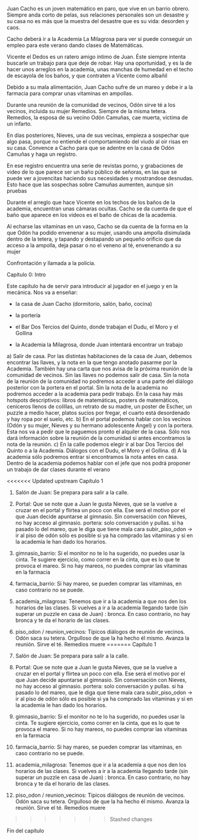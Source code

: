 Juan Cacho es un joven matemático en paro, que vive en un barrio obrero. Siempre anda corto de pelas, sus relaciones personales son un desastre y su casa no es más que la muestra del desastre que es su vida: desorden y caos.

Cacho deberá ir a la Academia La Milagrosa para ver si puede conseguir un empleo para este verano dando clases de Matemáticas.

Vicente el Dedos es un ratero amigo íntimo de Juan. Éste siempre intenta buscarle un trabajo para que deje de robar. Hay una oportunidad, y es la de hacer unos arreglos en la academia, unas manchas de humedad en el techo de escayola de los baños, y que contraten a Vicente como albañil

Debido a su mala alimentación, Juan Cacho sufre de un mareo y debe ir a la farmacia para comprar unas vitaminas en ampollas.

Durante una reunión de la comunidad de vecinos, Odón sirve té a los vecinos, incluida su mujer Remedios. Siempre de la misma tetera. Remedios, la esposa de su vecino Odón Camuñas, cae muerta, víctima de un infarto.

En días posteriores, Nieves, una de sus vecinas, empieza a sospechar que algo pasa, porque no entiende el comportamiendo del viudo al oir risas en su casa. Convence a Cacho para que se adentre en la casa de Odón Camuñas y haga un registro.

En ese registro encuentra una serie de revistas porno, y grabaciones de video de lo que parece ser un baño público de señoras, en las que se puede ver a jovencitas haciendo sus necesidades y mostrandose desnudas. Esto hace que las sospechas sobre Camuñas aumenten, aunque sin pruebas

Durante el arreglo que hace Vicente en los techos de los baños de la academia, encuentran unas cámaras ocultas. Cacho se da cuenta de que el baño que aparece en los videos es el baño de chicas de la academia.

Al echarse las vitaminas en un vaso, Cacho se da cuenta de la forma en la que Odón ha podido envenenar a su mujer, usando una ampolla disimulada dentro de la tetera, y tapando y destapando un pequeño orificio  que da acceso a la ampolla, deja pasar o no el veneno al té, envenenando a su mujer

Confrontación y llamada a la policia.

Capítulo 0: Intro

Este capítulo ha de servir para introducir al jugador en el juego y en la mecánica. Nos va a enseñar:

- la casa de Juan Cacho (dormitorio, salón, baño, cocina)

- la portería

- el Bar Dos Tercios del Quinto, donde trabajan el Dudu, el Moro y el Gollina

- la Academia la Milagrosa, donde Juan intentará encontrar un trabajo

a) Salir de casa. Por las distintas habitaciones de la casa de Juan, debemos encontrar las llaves, y la nota en la que tengo anotado pasarme por la Academia. También hay una carta que nos avisa de la próxima reunión de la comunidad de vecinos. Sin las llaves no podemos salir de casa. Sin la nota de la reunión de la comunidad no podremos acceder a una parte del diálogo posterior con la portera en el portal. Sin la nota de la academia no podremos acceder a la academia para pedir trabajo. 
En la casa hay más hotspots descriptivos: libros de matemáticas, posters de matemáticos, ceniceros llenos de colillas, un retrato de su madre, un poster de Escher, un puzzle a medio hacer, platos sucios por fregar, el cuarto está desordenado y hay ropa por el suelo, etc.
b) En el portal podemos hablar con los vecinos (Odón y su mujer, Nieves y su hermano adolescente Ángel) y con la portera. Esta nos va a pedir que le paguemos pronto el alquiler de la casa. Sólo nos dará información sobre la reunión de la comunidad si antes encontramos la nota de la reunión. 
c) En la calle podemos elegir ir al bar Dos Tercios del Quinto o a la Academia. Diálogos con el Dudu, el Moro y el Gollina.
d) A la academia sólo podremos entrar si encontramos la nota antes en casa. Dentro de la academia podemos hablar con el jefe que nos podrá proponer un trabajo de dar clases durante el verano

<<<<<<< Updated upstream
Capítulo 1

1) Salón de Juan: Se prepara para salir a la calle.

2) Portal: Que se note que a Juan le gusta Nieves, que se la vuelve a cruzar en el portal y flirtea un poco con ella. Ese será el motivo por el que Juan decide apuntarse al gimnasio. Sin conversación con Nieves, no hay acceso al gimnasio. portera: solo conversación y pullas. si ha pasado lo del mareo, que le diga que tiene mala cara subir_piso_odon → ir al piso de odón sólo es posible si ya ha comprado las vitaminas y si en la academia le han dado los horarios. 

2) gimnasio_barrio: Si el monitor no te lo ha sugerido, no puedes usar la cinta. Te sugiere ejercicio, como correr en la cinta, que es lo que te provoca el mareo.  Si no hay mareos, no puedes comprar las vitaminas en la farmacia


3) farmacia_barrio: Si hay mareo, se pueden comprar las vitaminas, en caso contrario no se puede. 

4) academia_milagrosa: Tenemos que ir a la academia a que nos den los horarios de las clases. Si vuelves a ir a la academia llegando tarde (sin superar un puzzle en casa de Juan) : bronca. En caso contrario, no hay bronca y te da el horario de las clases.


6) piso_odon / reunion_vecinos: Típicos diálogos de reunión de vecinos. Odón saca su tetera. Orgulloso de que la ha hecho él mismo. Avanza la reunión. Sirve el té. Remedios muere
=======
Capítulo 1 

1) Salón de Juan: Se prepara para salir a la calle. 

2) Portal: Que se note que a Juan le gusta Nieves, que se la vuelve a cruzar en el portal y flirtea un poco con ella. Ese será el motivo por el que Juan decide apuntarse al gimnasio. Sin conversación con Nieves, no hay acceso al gimnasio. portera: solo conversación y pullas. si ha pasado lo del mareo, que le diga que tiene mala cara subir_piso_odon → ir al piso de odón sólo es posible si ya ha comprado las vitaminas y si en la academia le han dado los horarios. 

3) gimnasio_barrio: Si el monitor no te lo ha sugerido, no puedes usar la cinta. Te sugiere ejercicio, como correr en la cinta, que es lo que te provoca el mareo. Si no hay mareos, no puedes comprar las vitaminas en la farmacia 

4) farmacia_barrio: Si hay mareo, se pueden comprar las vitaminas, en caso contrario no se puede. 

5) academia_milagrosa: Tenemos que ir a la academia a que nos den los horarios de las clases. Si vuelves a ir a la academia llegando tarde (sin superar un puzzle en casa de Juan) : bronca. En caso contrario, no hay bronca y te da el horario de las clases. 

6) piso_odon / reunion_vecinos: Típicos diálogos de reunión de vecinos. Odón saca su tetera. Orgulloso de que la ha hecho él mismo. Avanza la reunión. Sirve el té. Remedios muere 
>>>>>>> Stashed changes

Fin del capítulo